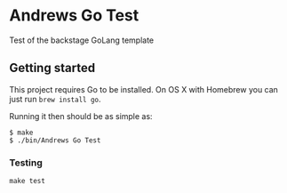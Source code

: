 # Andrews Go Test

Test of the backstage GoLang template

## Getting started

This project requires Go to be installed. On OS X with Homebrew you can just run `brew install go`.

Running it then should be as simple as:

```console
$ make
$ ./bin/Andrews Go Test
```

### Testing

`make test`
